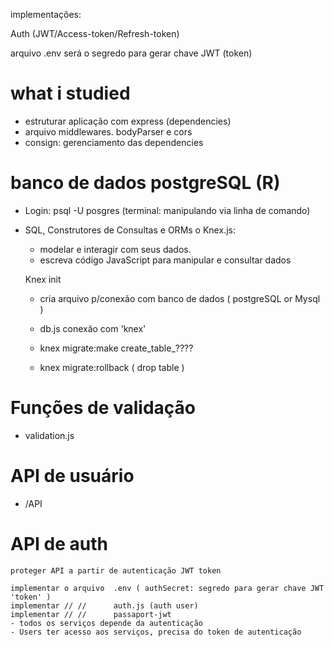 implementações:

Auth (JWT/Access-token/Refresh-token)

arquivo .env 
será o segredo para gerar chave JWT (token)

# what i studied
 - estruturar aplicação com express (dependencies)
 - arquivo middlewares. bodyParser e cors
 - consign: gerenciamento das dependencies

# banco de dados postgreSQL (R)
 - Login: psql -U posgres (terminal: manipulando via linha de comando)
 

 - SQL, Construtores de Consultas e ORMs
   o Knex.js:
     - modelar e interagir com seus dados.
     - escreva código JavaScript para manipular e consultar dados

     Knex init
      - cria arquivo p/conexão com banco de dados  ( postgreSQL or Mysql )

   - db.js conexão com 'knex'

   - knex migrate:make create_table_????

   - knex migrate:rollback  ( drop table )

# Funções de validação
   - validation.js

# API de usuário
   - /API

# API de auth
    proteger API a partir de autenticação JWT token
    
    implementar o arquivo  .env ( authSecret: segredo para gerar chave JWT 'token' )
    implementar // //      auth.js (auth user)
    implementar // //      passaport-jwt 
    - todos os serviços depende da autenticação
    - Users ter acesso aos serviços, precisa do token de autenticação